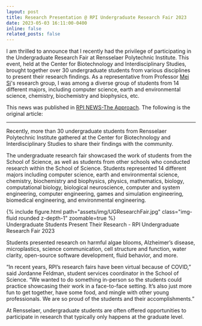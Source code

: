 ```yaml
---
layout: post
title: Research Presentation @ RPI Undergraduate Research Fair 2023 
date: 2023-05-03 16:11:00-0400
inline: false
related_posts: false
---
```


I am thrilled to announce that I recently had the privilege of participating in the Undergraduate Research Fair at Rensselaer Polytechnic Institute. This event, held at the Center for Biotechnology and Interdisciplinary Studies, brought together over 30 undergraduate students from various disciplines to present their research findings. As a representative from Professor <a href="https://homepages.rpi.edu/~sim/">Mei Si</a>'s research group, I was among a diverse group of students from 14 different majors, including computer science, earth and environmental science, chemistry, biochemistry and biophysics, etc.

This news was published in <a href="https://news.rpi.edu/approach/2023/05/03">RPI NEWS-The Approach</a>. The following is the original article:

***

Recently, more than 30 undergraduate students from Rensselaer Polytechnic Institute gathered at the Center for Biotechnology and Interdisciplinary Studies to share their findings with the community.

The undergraduate research fair showcased the work of students from the School of Science, as well as students from other schools who conducted research within the School of Science. Students represented 14 different majors including computer science, earth and environmental science, chemistry, biochemistry and biophysics, physics, mathematics, biology, computational biology, biological neuroscience, computer and system engineering, computer engineering, games and simulation engineering, biomedical engineering, and environmental engineering.

<div class="row mt-3 text-center">
    <div class="col-sm mt-3 mt-md-0">
        {% include figure.html path="assets/img/UGResearchFair.jpg" class="img-fluid rounded z-depth-1" zoomable=true %}
    </div>
</div>
<div class="caption">
    Undergraduate Students Present Their Research - RPI Undergraduate Research Fair 2023
</div>

Students presented research on harmful algae blooms, Alzheimer’s disease, microplastics, science communication, cell structure and function, water clarity, open-source software development, fluid behavior, and more.

“In recent years, RPI’s research fairs have been virtual because of COVID,” said Jordanne Feldman, student services coordinator in the School of Science. “We wanted to do something in-person so the students could practice showcasing their work in a face-to-face setting. It’s also just more fun to get together, have some food, and mingle with other young professionals. We are so proud of the students and their accomplishments.”

At Rensselaer, undergraduate students are often offered opportunities to participate in research that typically only happens at the graduate level.



<!-- #### Hipster list
<ul>
    <li>brunch</li>
    <li>fixie</li>
    <li>raybans</li>
    <li>messenger bag</li>
</ul>

Hoodie Thundercats retro, tote bag 8-bit Godard craft beer gastropub. Truffaut Tumblr taxidermy, raw denim Kickstarter sartorial dreamcatcher. Quinoa chambray slow-carb salvia readymade, bicycle rights 90's yr typewriter selfies letterpress cardigan vegan.

***

Pug heirloom High Life vinyl swag, single-origin coffee four dollar toast taxidermy reprehenderit fap distillery master cleanse locavore. Est anim sapiente leggings Brooklyn ea. Thundercats locavore excepteur veniam eiusmod. Raw denim Truffaut Schlitz, migas sapiente Portland VHS twee Bushwick Marfa typewriter retro id keytar.

> We do not grow absolutely, chronologically. We grow sometimes in one dimension, and not in another, unevenly. We grow partially. We are relative. We are mature in one realm, childish in another.
> —Anais Nin

Fap aliqua qui, scenester pug Echo Park polaroid irony shabby chic ex cardigan church-key Odd Future accusamus. Blog stumptown sartorial squid, gastropub duis aesthetic Truffaut vero. Pinterest tilde twee, odio mumblecore jean shorts lumbersexual. -->
